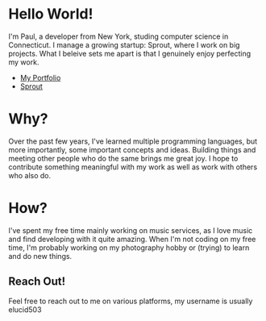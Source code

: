 # Hello World!
I'm Paul, a developer from New York, studing computer science in Connecticut. I manage a growing startup: Sprout, where I work on big projects. What I beleive sets me apart is that I genuinely enjoy perfecting my work. 

- [My Portfolio](https://elucid.vip)
- [Sprout](https://sprout.software)

# Why?
Over the past few years, I've learned multiple programming languages, but more importantly, some important concepts and ideas. Building things and meeting other people who do the same brings me great joy. I hope to contribute something meaningful with my work as well as work with others who also do.

# How?
I've spent my free time mainly working on music services, as I love music and find developing with it quite amazing. When I'm not coding on my free time, I'm probably working on my photography hobby or (trying) to learn and do new things. 

## Reach Out!
Feel free to reach out to me on various platforms, my username is usually elucid503

